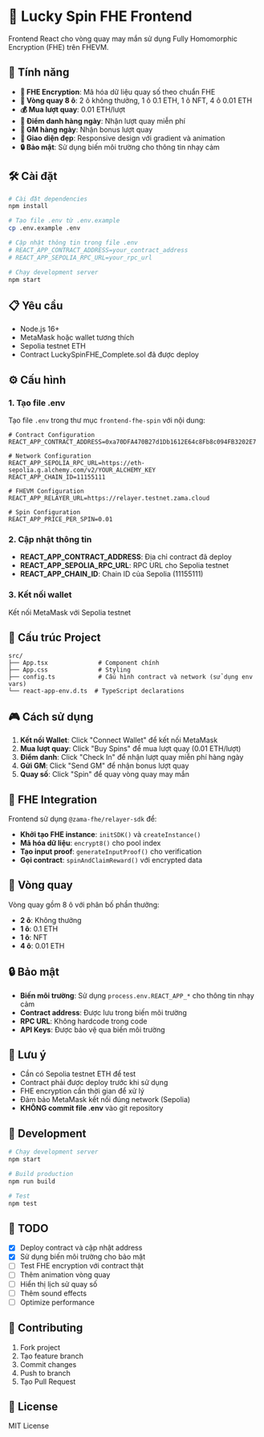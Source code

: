 # 🎰 Lucky Spin FHE Frontend

Frontend React cho vòng quay may mắn sử dụng Fully Homomorphic Encryption (FHE) trên FHEVM.

## 🚀 Tính năng

- **🔐 FHE Encryption**: Mã hóa dữ liệu quay số theo chuẩn FHE
- **🎯 Vòng quay 8 ô**: 2 ô không thưởng, 1 ô 0.1 ETH, 1 ô NFT, 4 ô 0.01 ETH
- **💰 Mua lượt quay**: 0.01 ETH/lượt
- **📅 Điểm danh hàng ngày**: Nhận lượt quay miễn phí
- **👋 GM hàng ngày**: Nhận bonus lượt quay
- **🎨 Giao diện đẹp**: Responsive design với gradient và animation
- **🔒 Bảo mật**: Sử dụng biến môi trường cho thông tin nhạy cảm

## 🛠️ Cài đặt

```bash
# Cài đặt dependencies
npm install

# Tạo file .env từ .env.example
cp .env.example .env

# Cập nhật thông tin trong file .env
# REACT_APP_CONTRACT_ADDRESS=your_contract_address
# REACT_APP_SEPOLIA_RPC_URL=your_rpc_url

# Chạy development server
npm start
```

## 📋 Yêu cầu

- Node.js 16+
- MetaMask hoặc wallet tương thích
- Sepolia testnet ETH
- Contract LuckySpinFHE_Complete.sol đã được deploy

## ⚙️ Cấu hình

### 1. Tạo file .env

Tạo file `.env` trong thư mục `frontend-fhe-spin` với nội dung:

```env
# Contract Configuration
REACT_APP_CONTRACT_ADDRESS=0xa70DFA470B27d1Db1612E64c8Fb8c094FB3202E7

# Network Configuration
REACT_APP_SEPOLIA_RPC_URL=https://eth-sepolia.g.alchemy.com/v2/YOUR_ALCHEMY_KEY
REACT_APP_CHAIN_ID=11155111

# FHEVM Configuration
REACT_APP_RELAYER_URL=https://relayer.testnet.zama.cloud

# Spin Configuration
REACT_APP_PRICE_PER_SPIN=0.01
```

### 2. Cập nhật thông tin

- **REACT_APP_CONTRACT_ADDRESS**: Địa chỉ contract đã deploy
- **REACT_APP_SEPOLIA_RPC_URL**: RPC URL cho Sepolia testnet
- **REACT_APP_CHAIN_ID**: Chain ID của Sepolia (11155111)

### 3. Kết nối wallet

Kết nối MetaMask với Sepolia testnet

## 🔧 Cấu trúc Project

```
src/
├── App.tsx              # Component chính
├── App.css              # Styling
├── config.ts            # Cấu hình contract và network (sử dụng env vars)
└── react-app-env.d.ts  # TypeScript declarations
```

## 🎮 Cách sử dụng

1. **Kết nối Wallet**: Click "Connect Wallet" để kết nối MetaMask
2. **Mua lượt quay**: Click "Buy Spins" để mua lượt quay (0.01 ETH/lượt)
3. **Điểm danh**: Click "Check In" để nhận lượt quay miễn phí hàng ngày
4. **Gửi GM**: Click "Send GM" để nhận bonus lượt quay
5. **Quay số**: Click "Spin" để quay vòng quay may mắn

## 🔐 FHE Integration

Frontend sử dụng `@zama-fhe/relayer-sdk` để:

- **Khởi tạo FHE instance**: `initSDK()` và `createInstance()`
- **Mã hóa dữ liệu**: `encrypt8()` cho pool index
- **Tạo input proof**: `generateInputProof()` cho verification
- **Gọi contract**: `spinAndClaimReward()` với encrypted data

## 🎯 Vòng quay

Vòng quay gồm 8 ô với phân bố phần thưởng:

- **2 ô**: Không thưởng
- **1 ô**: 0.1 ETH
- **1 ô**: NFT
- **4 ô**: 0.01 ETH

## 🔒 Bảo mật

- **Biến môi trường**: Sử dụng `process.env.REACT_APP_*` cho thông tin nhạy cảm
- **Contract address**: Được lưu trong biến môi trường
- **RPC URL**: Không hardcode trong code
- **API Keys**: Được bảo vệ qua biến môi trường

## 🚨 Lưu ý

- Cần có Sepolia testnet ETH để test
- Contract phải được deploy trước khi sử dụng
- FHE encryption cần thời gian để xử lý
- Đảm bảo MetaMask kết nối đúng network (Sepolia)
- **KHÔNG commit file .env** vào git repository

## 🔄 Development

```bash
# Chạy development server
npm start

# Build production
npm run build

# Test
npm test
```

## 📝 TODO

- [x] Deploy contract và cập nhật address
- [x] Sử dụng biến môi trường cho bảo mật
- [ ] Test FHE encryption với contract thật
- [ ] Thêm animation vòng quay
- [ ] Hiển thị lịch sử quay số
- [ ] Thêm sound effects
- [ ] Optimize performance

## 🤝 Contributing

1. Fork project
2. Tạo feature branch
3. Commit changes
4. Push to branch
5. Tạo Pull Request

## 📄 License

MIT License

